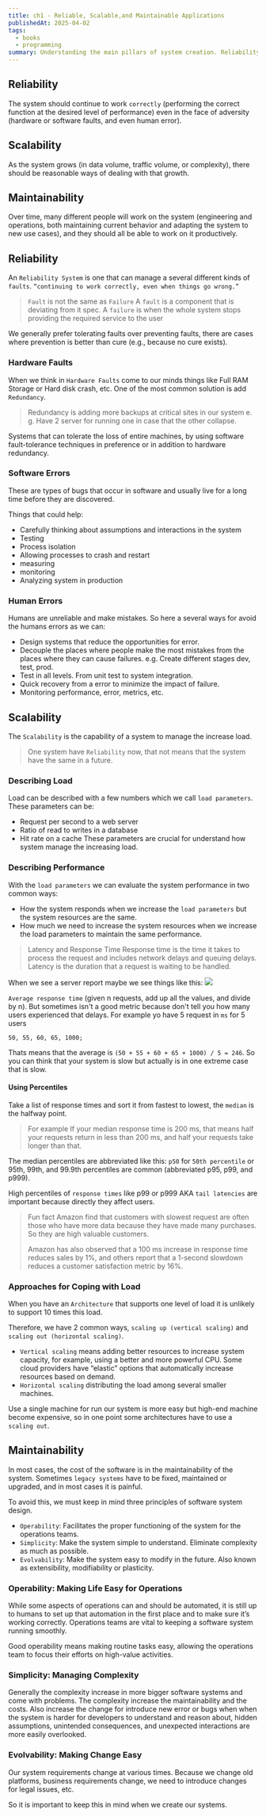 ```yaml
---
title: ch1 - Reliable, Scalable,and Maintainable Applications
publishedAt: 2025-04-02
tags:
  - books
  - programming
summary: Understanding the main pillars of system creation. Reliability, scalability and maintainability.
---
```


## Reliability

The system should continue to work `correctly` (performing the correct function at the desired level of performance) even in the face of adversity (hardware or software faults, and even human error).

## Scalability

As the system grows (in data volume, traffic volume, or complexity), there should be reasonable ways of dealing with that growth.

## Maintainability

Over time, many different people will work on the system (engineering and operations, both maintaining current behavior and adapting the system to new use cases), and they should all be able to work on it productively.

## Reliability

An `Reliability System` is one that can manage a several different kinds of `faults`. `“continuing to work correctly, even when things go wrong.”`

> `Fault` is not the same as `Failure`
> A `fault` is a component that is deviating from it spec. A `failure` is when the whole system stops providing the required service to the user

We generally prefer tolerating faults over preventing faults, there are cases where prevention is better than cure (e.g., because no cure exists).

### Hardware Faults

When we think in `Hardware Faults` come to our minds things like Full RAM Storage or Hard disk crash, etc. One of the most common solution is add `Redundancy`.

> Redundancy is adding more backups at critical sites in our system e. g. Have 2 server for running one in case that the other collapse.

Systems that can tolerate the loss of entire machines, by using software fault-tolerance techniques in preference or in addition to hardware redundancy.

### Software Errors

These are types of bugs that occur in software and usually live for a long time before they are discovered.

Things that could help:

- Carefully thinking about assumptions and interactions in the system
- Testing
- Process isolation
- Allowing processes to crash and restart
- measuring
- monitoring
- Analyzing system in production

### Human Errors

Humans are unreliable and make mistakes. So here a several ways for avoid the humans errors as we can:

- Design systems that reduce the opportunities for error.
- Decouple the places where people make the most mistakes from the places where they can cause failures. e.g. Create different stages dev, test, prod.
- Test in all levels. From unit test to system integration.
- Quick recovery from a error to minimize the impact of failure.
- Monitoring performance, error, metrics, etc.

## Scalability

The `Scalability` is the capability of a system to manage the increase load.

> One system have `Reliability` now, that not means that the system have the same in a future.

### Describing Load

Load can be described with a few numbers which we call `load parameters`. These parameters can be:

- Request per second to a web server
- Ratio of read to writes in a database
- Hit rate on a cache
  These parameters are crucial for understand how system manage the increasing load.

### Describing Performance

With the `load parameters` we can evaluate the system performance in two common ways:

- How the system responds when we increase the `load parameters` but the system resources are the same.
- How much we need to increase the system resources when we increase the load parameters to maintain the same performance.

> Latency and Response Time
> Response time is the time it takes to process the request and includes network delays and queuing delays.
> Latency is the duration that a request is waiting to be handled.

When we see a server report maybe we see things like this:
<img src="{{ site.baseurl }}/assets/attachments/Pasted image 20250402125807.png"/>

`Average response time` (given n requests, add up all the values, and divide by n). But sometimes isn't a good metric because don't tell you how many users experienced that delays. For example yo have 5 request in `ms` for 5 users

```
50, 55, 60, 65, 1000;
```

Thats means that the average is `(50 + 55 + 60 + 65 + 1000) / 5 = 246`. So you can think that your system is slow but actually is in one extreme case that is slow.

#### Using Percentiles

Take a list of response times and sort it from fastest to lowest, the `median` is the halfway point.

> For example
> If your median response time is 200 ms, that means half your requests return in less than 200 ms, and half your requests take longer than that.

The median percentiles are abbreviated like this: `p50` for `50th percentile` or 95th, 99th, and 99.9th percentiles are common (abbreviated p95, p99, and p999).

High percentiles of `response times` like p99 or p999 AKA `tail latencies` are important because directly they affect users.

> Fun fact
> Amazon find that customers with slowest request are often those who have more data because they have made many purchases. So they are high valuable customers.
>
> Amazon has also observed that a 100 ms increase in response time reduces sales by 1%, and others report that a 1-second slowdown reduces a customer satisfaction metric by 16%.

### Approaches for Coping with Load

When you have an `Architecture` that supports one level of load it is unlikely to support 10 times this load.

Therefore, we have 2 common ways, `scaling up (vertical scaling)` and `scaling out (horizontal scaling)`.

- `Vertical scaling` means adding better resources to increase system capacity, for example, using a better and more powerful CPU. Some cloud providers have “elastic” options that automatically increase resources based on demand.
- `Horizontal scaling` distributing the load among several smaller machines.

Use a single machine for run our system is more easy but high-end machine become expensive, so in one point some architectures have to use a `scaling out`.

## Maintainability

In most cases, the cost of the software is in the maintainability of the system. Sometimes `legacy systems` have to be fixed, maintained or upgraded, and in most cases it is painful.

To avoid this, we must keep in mind three principles of software system design.

- `Operability`: Facilitates the proper functioning of the system for the operations teams.
- `Simplicity`: Make the system simple to understand. Eliminate complexity as much as possible.
- `Evolvability`: Make the system easy to modify in the future. Also known as extensibility, modifiability or plasticity.

### Operability: Making Life Easy for Operations

While some aspects of operations can and should be automated, it is still up to humans to set up that automation in the first place and to make sure it’s working correctly. Operations teams are vital to keeping a software system running smoothly.

Good operability means making routine tasks easy, allowing the operations team to focus their efforts on high-value activities.

### Simplicity: Managing Complexity

Generally the complexity increase in more bigger software systems and come with problems. The complexity increase the maintainability and the costs. Also increase the change for introduce new error or bugs when when the system is harder for developers to understand and reason about, hidden assumptions, unintended
consequences, and unexpected interactions are more easily overlooked.

### Evolvability: Making Change Easy

Our system requirements change at various times. Because we change old platforms, business requirements change, we need to introduce changes for legal issues, etc.

So it is important to keep this in mind when we create our systems.
